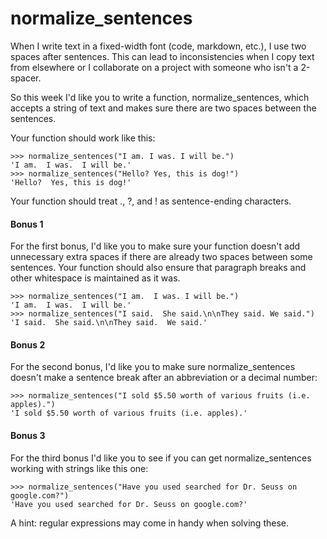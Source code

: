 # normalize_sentences

When I write text in a fixed-width font (code, markdown, etc.), I use two spaces after sentences. This can lead to inconsistencies when I copy text from elsewhere or I collaborate on a project with someone who isn't a 2-spacer.

So this week I'd like you to write a function, normalize_sentences, which accepts a string of text and makes sure there are two spaces between the sentences.

Your function should work like this:

    >>> normalize_sentences("I am. I was. I will be.")
    'I am.  I was.  I will be.'
    >>> normalize_sentences("Hello? Yes, this is dog!")
    'Hello?  Yes, this is dog!'

Your function should treat ., ?, and ! as sentence-ending characters.

#### Bonus 1

For the first bonus, I'd like you to make sure your function doesn't add unnecessary extra spaces if there are already two spaces between some sentences. Your function should also ensure that paragraph breaks and other whitespace is maintained as it was.

    >>> normalize_sentences("I am.  I was. I will be.")
    'I am.  I was.  I will be.'
    >>> normalize_sentences("I said.  She said.\n\nThey said. We said.")
    'I said.  She said.\n\nThey said.  We said.'

#### Bonus 2

For the second bonus, I'd like you to make sure normalize_sentences doesn't make a sentence break after an abbreviation or a decimal number:

    >>> normalize_sentences("I sold $5.50 worth of various fruits (i.e. apples).")
    'I sold $5.50 worth of various fruits (i.e. apples).'

#### Bonus 3

For the third bonus I'd like you to see if you can get normalize_sentences working with strings like this one:

    >>> normalize_sentences("Have you used searched for Dr. Seuss on google.com?")
    'Have you used searched for Dr. Seuss on google.com?'

A hint: regular expressions may come in handy when solving these.
